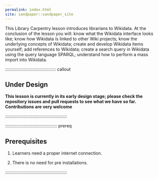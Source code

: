 ```yaml
---
permalink: index.html
site: sandpaper::sandpaper_site
---
```


This Library Carpentry lesson introduces librarians to Wikidata.
At the conclusion of the lesson you will: know what the Wikidata interface looks like;
know how Wikidata is linked to other Wiki projects;
know the underlying concepts of Wikidata;
create and develop Wikidata items yourself;
add references to Wikidata;
create a search query in Wikidata using the query language SPARQL;
understand how to perform a mass import into Wikidata.

:::::::::::::::::::::::::::::::::::::::::  callout

## Under Design

**This lesson is currently in its early design stage;
please check the repository issues and pull requests
to see what we have so far.
Contributions are very welcome**


::::::::::::::::::::::::::::::::::::::::::::::::::

::::::::::::::::::::::::::::::::::::::::::  prereq

## Prerequisites

1. Learners need a proper internet connection.

2. There is no need for pre installations.
  

::::::::::::::::::::::::::::::::::::::::::::::::::




